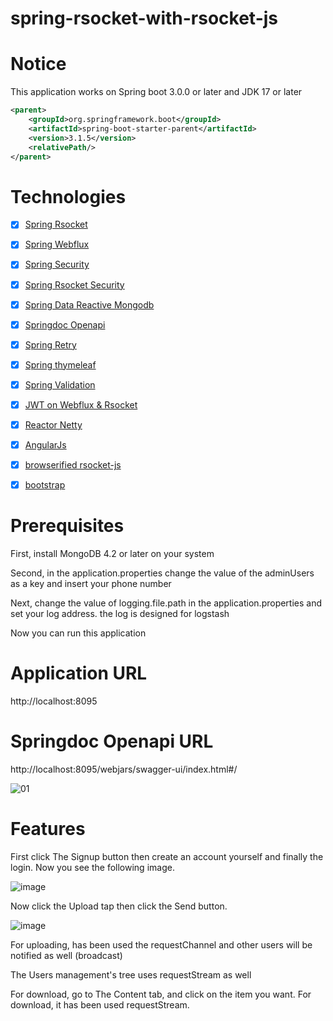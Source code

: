# spring-rsocket-with-rsocket-js

# Notice

This application works on Spring boot 3.0.0 or later and JDK 17 or later

```xml
<parent>
    <groupId>org.springframework.boot</groupId>
    <artifactId>spring-boot-starter-parent</artifactId>
    <version>3.1.5</version>
    <relativePath/>
</parent>
```

# Technologies
- [x] [Spring Rsocket](https://github.com/benwilcock/spring-rsocket-demo)
- [x] [Spring Webflux](https://github.com/spring-projects/spring-framework/tree/main/spring-webflux)
- [x] [Spring Security](https://github.com/spring-projects/spring-security)
- [x] [Spring Rsocket Security](https://github.com/spring-tips/rsocket-security)
- [x] [Spring Data Reactive Mongodb](https://github.com/spring-projects/spring-data-mongodb/blob/main/src/main/asciidoc/reference/reactive-mongo-repositories.adoc)
- [x] [Springdoc Openapi](https://github.com/springdoc/springdoc-openapi)
- [x] [Spring Retry](https://github.com/spring-projects/spring-retry)
- [x] [Spring thymeleaf](https://github.com/thymeleaf/thymeleaf-spring)
- [x] [Spring Validation](https://github.com/spring-projects/spring-boot/blob/main/spring-boot-project/spring-boot-starters/spring-boot-starter-validation/build.gradle)
- [x] [JWT on Webflux & Rsocket](https://github.com/jwtk/jjwt)
- [x] [Reactor Netty](https://github.com/spring-projects/spring-boot/tree/main/spring-boot-project/spring-boot-starters/spring-boot-starter-reactor-netty)
- [x] [AngularJs](https://github.com/angular/angular.js?)
- [x] [browserified rsocket-js](https://github.com/rsocket/rsocket-js/tree/master)
- [x] [bootstrap](https://github.com/twbs)


# Prerequisites

First, install MongoDB 4.2 or later on your system

Second, in the application.properties change the value of the adminUsers as a key  and insert your phone number

Next, change the value of logging.file.path in the application.properties and set your log address. the log is designed for logstash

Now you can run this application

# Application URL
http://localhost:8095

# Springdoc Openapi URL
http://localhost:8095/webjars/swagger-ui/index.html#/

![01](https://github.com/kasra-haghpanah/spring-rsocket-with-rsocketjs/assets/53397941/8eec1f1d-deb4-4a1b-be87-fd58194cde1c)


# Features
First click The Signup button then create an account yourself and finally the login. Now you see the following image.

![image](https://user-images.githubusercontent.com/53397941/168492767-1c414c6e-a700-45ec-bf94-30ff7ad3d25d.png)

Now click the Upload tap then click the Send button.

![image](https://user-images.githubusercontent.com/53397941/168492923-9b7259e9-d947-42a9-aec5-e1c24817bac1.png)

For uploading, has been used the requestChannel and other users will be notified as well (broadcast)

The Users management's tree uses requestStream as well

For download, go to The Content tab, and click on the item you want. For download, it has been used requestStream.
